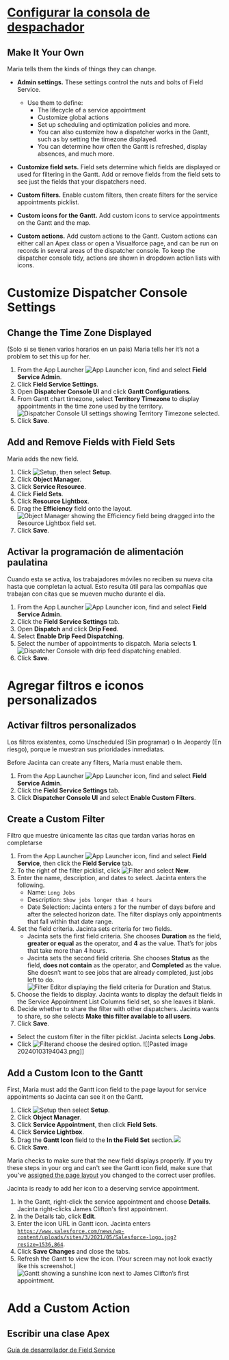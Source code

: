 # [Configurar la consola de despachador](https://trailhead.salesforce.com/es-MX/content/learn/modules/dispatcher-console-for-admins/set-up-the-dispatcher-console)
## Make It Your Own

Maria tells them the kinds of things they can change.

- **Admin settings.** These settings control the nuts and bolts of Field Service. 
	- Use them to define:
		- The lifecycle of a service appointment
		- Customize global actions
		- Set up scheduling and optimization policies and more. 
		- You can also customize how a dispatcher works in the Gantt, such as by setting the timezone displayed. 
		- You can determine how often the Gantt is refreshed, display absences, and much more.
	
- **Customize field sets.** Field sets determine which fields are displayed or used for filtering in the Gantt. Add or remove fields from the field sets to see just the fields that your dispatchers need.

- **Custom filters.** Enable custom filters, then create filters for the service appointments picklist.

- **Custom icons for the Gantt.** Add custom icons to service appointments on the Gantt and the map.

- **Custom actions.** Add custom actions to the Gantt. Custom actions can either call an Apex class or open a Visualforce page, and can be run on records in several areas of the dispatcher console. To keep the dispatcher console tidy, actions are shown in dropdown action lists with icons.

# Customize Dispatcher Console Settings
## Change the Time Zone Displayed
(Solo si se tienen varios horarios en un pais)
Maria tells her it’s not a problem to set this up for her.

1. From the App Launcher ![App Launcher icon](https://res.cloudinary.com/hy4kyit2a/f_auto,fl_lossy,q_70/learn/modules/dispatcher-console-for-admins/customize-dispatcher-console-settings/images/fafce66bd90f5afcc38b93b18305729e_app-launcher-icon-2.png), find and select **Field Service Admin**.
2. Click **Field Service Settings**.
3. Open **Dispatcher Console UI** and click **Gantt Configurations**.
4. From Gantt chart timezone, select **Territory Timezone** to display appointments in the time zone used by the territory. ![Dispatcher Console UI settings showing Territory Timezone selected.](https://res.cloudinary.com/hy4kyit2a/f_auto,fl_lossy,q_70/learn/modules/dispatcher-console-for-admins/customize-dispatcher-console-settings/images/999cccd589296b368a167b73791e679c_times-fields-1.png)
5. Click **Save**.
## Add and Remove Fields with Field Sets

Maria adds the new field.

1. Click ![Setup](https://res.cloudinary.com/hy4kyit2a/f_auto,fl_lossy,q_70/learn/modules/dispatcher-console-for-admins/customize-dispatcher-console-settings/images/53883122f709cd0cabf9c39044235731_setup.png), then select **Setup**.
2. Click **Object Manager**.
3. Click **Service Resource**.
4. Click **Field Sets**.
5. Click **Resource Lightbox**.
6. Drag the **Efficiency** field onto the layout. ![Object Manager showing the Efficiency field being dragged into the Resource Lightbox field set.](https://res.cloudinary.com/hy4kyit2a/f_auto,fl_lossy,q_70/learn/modules/dispatcher-console-for-admins/customize-dispatcher-console-settings/images/f9880ce61322730e77a18081fbbee6f9_times-fields-2.png)
7. Click **Save**.

## Activar la programación de alimentación paulatina
Cuando esta se activa, los trabajadores móviles no reciben su nueva cita hasta que completan la actual. 
Esto resulta útil para las compañías que trabajan con citas que se mueven mucho durante el día.

1. From the App Launcher ![App Launcher icon](https://res.cloudinary.com/hy4kyit2a/f_auto,fl_lossy,q_70/learn/modules/dispatcher-console-for-admins/customize-dispatcher-console-settings/images/fafce66bd90f5afcc38b93b18305729e_app-launcher-icon-4.png), find and select **Field Service Admin**.
2. Click the **Field Service Settings** tab.
3. Open **Dispatch** and click **Drip Feed**.
4. Select **Enable Drip Feed Dispatching**.
5. Select the number of appointments to dispatch. Maria selects **1**. ![Dispatcher Console with drip feed dispatching enabled.](https://res.cloudinary.com/hy4kyit2a/f_auto,fl_lossy,q_70/learn/modules/dispatcher-console-for-admins/customize-dispatcher-console-settings/images/893659a488169918d36645ca98dfe5fe_times-fields-4.png)
6. Click **Save**.

# Agregar filtros e iconos personalizados
## Activar filtros personalizados
Los filtros existentes, como Unscheduled (Sin programar) o In Jeopardy (En riesgo), porque le muestran sus prioridades inmediatas.

Before Jacinta can create any filters, Maria must enable them.

1. From the App Launcher ![App Launcher icon](https://res.cloudinary.com/hy4kyit2a/f_auto,fl_lossy,q_70/learn/modules/dispatcher-console-for-admins/add-custom-filters-and-icons/images/fafce66bd90f5afcc38b93b18305729e_app-launcher-icon-5.png), find and select **Field Service Admin**.
2. Click the **Field Service Settings** tab.
3. Click **Dispatcher Console UI** and select **Enable Custom Filters**.


## Create a Custom Filter
Filtro que muestre únicamente las citas que tardan varias horas en completarse

1. From the App Launcher ![App Launcher icon](https://res.cloudinary.com/hy4kyit2a/f_auto,fl_lossy,q_70/learn/modules/dispatcher-console-for-admins/add-custom-filters-and-icons/images/fafce66bd90f5afcc38b93b18305729e_app-launcher-icon-6.png), find and select **Field Service**, then click the **Field Service** tab.
2. To the right of the filter picklist, click ![Filter](https://res.cloudinary.com/hy4kyit2a/f_auto,fl_lossy,q_70/learn/modules/dispatcher-console-for-admins/add-custom-filters-and-icons/images/59a32961a63063560c4e9c2df32d8f12_new-filter.png) and select **New**.
3. Enter the name, description, and dates to select. Jacinta enters the following.
    - Name: `Long Jobs`
    - Description: `Show jobs longer than 4 hours`
    - Date Selection: Jacinta enters `3` for the number of days before and after the selected horizon date. The filter displays only appointments that fall within that date range.
4. Set the field criteria. Jacinta sets criteria for two fields.
    - Jacinta sets the first field criteria. She chooses **Duration** as the field, **greater or equal** as the operator, and **4** as the value. That’s for jobs that take more than 4 hours.
    - Jacinta sets the second field criteria. She chooses **Status** as the field, **does not contain** as the operator, and **Completed** as the value. She doesn’t want to see jobs that are already completed, just jobs left to do.![Filter Editor displaying the field criteria for Duration and Status.](https://res.cloudinary.com/hy4kyit2a/f_auto,fl_lossy,q_70/learn/modules/dispatcher-console-for-admins/add-custom-filters-and-icons/images/810abf96943bc8202b70cd71b4a2b018_filters-icons-1.png)
5. Choose the fields to display. Jacinta wants to display the default fields in the Service Appointment List Columns field set, so she leaves it blank.
6. Decide whether to share the filter with other dispatchers. Jacinta wants to share, so she selects **Make this filter available to all users**.
7. Click **Save**.

- Select the custom filter in the filter picklist. Jacinta selects **Long Jobs**.
- Click ![Filter](https://res.cloudinary.com/hy4kyit2a/f_auto,fl_lossy,q_70/learn/modules/dispatcher-console-for-admins/add-custom-filters-and-icons/images/59a32961a63063560c4e9c2df32d8f12_new-filter-2.png)and choose the desired option.
 ![[Pasted image 20240103194043.png]]

## Add a Custom Icon to the Gantt
First, Maria must add the Gantt icon field to the page layout for service appointments so Jacinta can see it on the Gantt.

1. Click ![Setup](https://res.cloudinary.com/hy4kyit2a/f_auto,fl_lossy,q_70/learn/modules/dispatcher-console-for-admins/add-custom-filters-and-icons/images/53883122f709cd0cabf9c39044235731_setup-5-2.png) then select **Setup**.
2. Click **Object Manager**.
3. Click **Service Appointment**, then click **Field Sets**.
4. Click **Service Lightbox**.
5. Drag the **Gantt Icon** field to the **In the Field Set** section.![](https://res.cloudinary.com/hy4kyit2a/f_auto,fl_lossy,q_70/learn/modules/dispatcher-console-for-admins/add-custom-filters-and-icons/images/637dd38c9fbe1f325d827b6966b78aef_console.jpg)
6. Click **Save**.

Maria checks to make sure that the new field displays properly. If you try these steps in your org and can't see the Gantt icon field, make sure that you've [assigned the page layout](https://help.salesforce.com/articleView?id=customize_layoutassign.htm&type=5) you changed to the correct user profiles.

Jacinta is ready to add her icon to a deserving service appointment.

1. In the Gantt, right-click the service appointment and choose **Details**. Jacinta right-clicks James Clifton's first appointment.
2. In the Details tab, click **Edit**.
3. Enter the icon URL in Gantt icon. Jacinta enters [`https://www.salesforce.com/news/wp-content/uploads/sites/3/2021/05/Salesforce-logo.jpg?resize=1536,864`](https://www.salesforce.com/news/wp-content/uploads/sites/3/2021/05/Salesforce-logo.jpg?resize=1536,864).
4. Click **Save Changes** and close the tabs.
5. Refresh the Gantt to view the icon. (Your screen may not look exactly like this screenshot.)![Gantt showing a sunshine icon next to James Clifton’s first appointment.](https://res.cloudinary.com/hy4kyit2a/f_auto,fl_lossy,q_70/learn/modules/dispatcher-console-for-admins/add-custom-filters-and-icons/images/98f7a263951d5e2e32b883638749764b_filters-icons-4.png)
# Add a Custom Action
## Escribir una clase Apex
[Guía de desarrollador de Field Service](https://developer.salesforce.com/docs/atlas.en-us.220.0.field_service_dev.meta/field_service_dev/fsl_dev_code_samples_dispatcher.htm?_ga=2.211650198.22009853.1704200319-803831644.1702566254)
